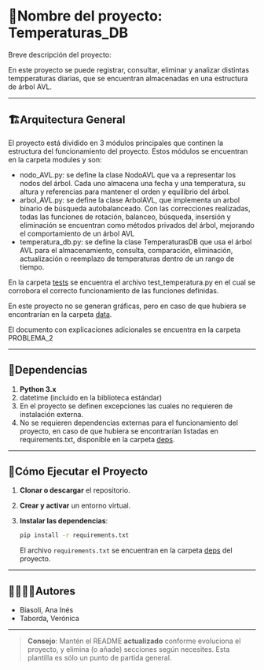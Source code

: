 # 🐍Nombre del proyecto: Temperaturas_DB 

Breve descripción del proyecto:

En este proyecto se puede registrar, consultar, eliminar y analizar distintas tempperaturas diarias, que se encuentran almacenadas en una estructura de árbol AVL.

---
## 🏗Arquitectura General

El proyecto está dividido en 3 módulos principales que continen la estructura del funcionamiento del proyecto. Estos módulos se encuentran en la carpeta modules y son:
   * nodo_AVL.py: se define la clase NodoAVL que va a representar los nodos del árbol. Cada uno almacena una fecha y una temperatura, su altura y referencias para mantener el orden y equilibrio del árbol.  
   * arbol_AVL.py: se define la clase ArbolAVL, que implementa un arbol binario de búsqueda autobalanceado. Con las correcciones realizadas, todas las funciones de rotación, balanceo, búsqueda, insersión y eliminación se encuentran como métodos privados del árbol, mejorando el comportamiento de un árbol AVL
   * temperatura_db.py: se define la clase TemperaturasDB que usa el árbol AVL para el almacenamiento, consulta, comparación, eliminación, actualización o reemplazo de temperaturas dentro de un rango de tiempo. 
   
En la carpeta [tests](./tests) se encuentra el archivo test_temperatura.py en el cual se corrobora el correcto funcionamiento de las funciones definidas. 

En este proyecto no se generan gráficas, pero en caso de que hubiera se encontrarían en la carpeta [data](./data). 

El documento con explicaciones adicionales se encuentra en la carpeta PROBLEMA_2

---
## 📑Dependencias

1. **Python 3.x**
2. datetime (incluido en la biblioteca estándar)
3. En el proyecto se definen excepciones las cuales no requieren de instalación externa. 
4. No se requieren dependencias externas para el funcionamiento del proyecto, en caso de que hubiera se encontrarían listadas en  requirements.txt, disponible en la carpeta [deps](./deps).

---
## 🚀Cómo Ejecutar el Proyecto
1. **Clonar o descargar** el repositorio.

2. **Crear y activar** un entorno virtual.

3. **Instalar las dependencias**:
   ```bash
   pip install -r requirements.txt
   ```
   El archivo `requirements.txt` se encuentran en la carpeta [deps](./deps) del proyecto.

---
## 🙎‍♀️🙎‍♂️Autores

- Biasoli, Ana Inés
- Taborda, Verónica

---

> **Consejo**: Mantén el README **actualizado** conforme evoluciona el proyecto, y elimina (o añade) secciones según necesites. Esta plantilla es sólo un punto de partida general.

